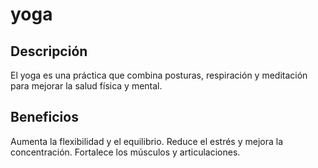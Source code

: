 # yoga

## Descripción
El yoga es una práctica que combina posturas, respiración y meditación para mejorar la salud física y mental.

## Beneficios
Aumenta la flexibilidad y el equilibrio.
Reduce el estrés y mejora la concentración.
Fortalece los músculos y articulaciones.